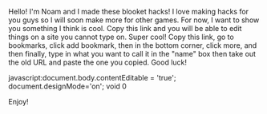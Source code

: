 Hello! I'm Noam and I made these blooket hacks! I love making hacks for you guys so I will soon make more for other games. For now, I want to show you something I think is cool. Copy this link and you will be able to edit things on a site you cannot type on. Super cool! Copy this link, go to bookmarks, click add bookmark, then in the bottom corner, click more, and then finally, type in what you want to call it in the "name" box then take out the old URL and paste the one you copied. Good luck!

javascript:document.body.contentEditable = 'true'; document.designMode='on'; void 0 

Enjoy!
